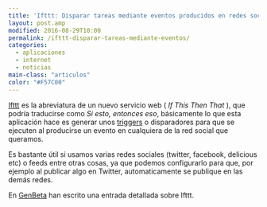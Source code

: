 ```yaml
---
title: 'Ifttt: Disparar tareas mediante eventos producidos en redes sociales'
layout: post.amp
modified: 2016-08-29T10:00
permalink: /ifttt-disparar-tareas-mediante-eventos/
categories:
  - aplicaciones
  - internet
  - noticias
main-class: "articulos"
color: "#F57C00"
---
```


<a target="_blank" href="http://ifttt.com/">Ifttt</a> es la abreviatura de un nuevo servicio web ( _If This Then That_ ), que podría traducirse como *Si esto, entonces eso*, básicamente lo que esta aplicación hace es generar unos [triggers][1] o disparadores para que se ejecuten al producirse un evento en cualquiera de la red social que queramos.

<!--ad-->

Es bastante útil si usamos varias redes sociales (twitter, facebook, delicious etc) o feeds entre otras cosas, ya que podemos configurarlo para que, por ejemplo al publicar algo en Twitter, automaticamente se publique en las demás redes.

En <a target="_blank" href="http://www.genbeta.com/a-fondo/a-fondo-ifttt-alarmas-activadas-mediante-eventos-de-las-redes-sociales">GenBeta</a> han escrito una entrada detallada sobre Ifttt.

 [1]: http://es.wikipedia.org/wiki/Trigger_(base_de_datos)


